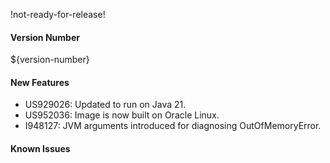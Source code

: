 !not-ready-for-release!

#### Version Number
${version-number}

#### New Features
- US929026: Updated to run on Java 21.
- US952036: Image is now built on Oracle Linux.
- I948127: JVM arguments introduced for diagnosing OutOfMemoryError.

#### Known Issues
